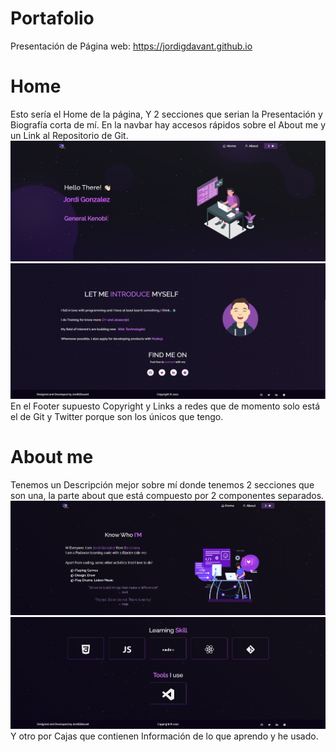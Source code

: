 # Portafolio
Presentación de Página web: https://jordigdavant.github.io

# Home

Esto sería el Home de la página, Y 2 secciones que serian la Presentación y Biografía corta de mí. En la navbar hay accesos rápidos sobre el About me y un Link al Repositorio de Git.
![](Images/Home.png)
![](Images/Home2.png)
En el Footer supuesto Copyright y Links a redes que de momento solo está el de Git y Twitter porque son los únicos que tengo.

# About me

Tenemos un Descripción mejor sobre mí donde tenemos 2 secciones que son una, la parte about que está compuesto por 2 componentes separados.
![](Images/About+AboutCard.png)
![](Images/Techstack+Toolstack.png)
Y otro por Cajas que contienen Información de lo que aprendo y he usado.
